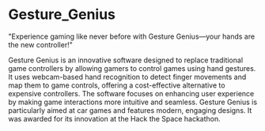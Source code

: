 # Gesture_Genius
"Experience gaming like never before with Gesture Genius—your hands are the new controller!"

Gesture Genius is an innovative software designed to replace traditional game controllers by allowing gamers to control games using hand gestures. It uses webcam-based hand recognition to detect finger movements and map them to game controls, offering a cost-effective alternative to expensive controllers. The software focuses on enhancing user experience by making game interactions more intuitive and seamless. Gesture Genius is particularly aimed at car games and features modern, engaging designs. It was awarded for its innovation at the Hack the Space hackathon.

